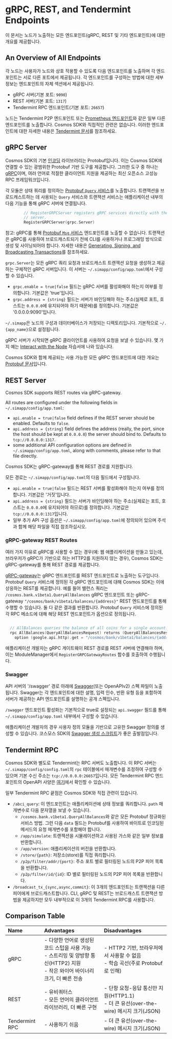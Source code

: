 # gRPC, REST, and Tendermint Endpoints



이 문서는 노드가 노출하는 모든 엔드포인트(gRPC, REST 및 기타 엔드포인트)에 대한 개요를 제공합니다.



## An Overview of All Endpoints

각 노드는 사용자가 노드와 상호 작용할 수 있도록 다음 엔드포인트를 노출하며 각 엔드포인트는 서로 다른 포트에서 제공됩니다. 각 엔드포인트를 구성하는 방법에 대한 세부 정보는 엔드포인트의 자체 섹션에서 제공됩니다.

- gRPC 서버(기본 포트: `9090`)
- REST 서버(기본 포트: `1317`)
- Tendermint RPC 엔드포인트(기본 포트: `26657`)

노드는 Tendermint P2P 엔드포인트 또는 [Prometheus 엔드포인트](https://docs.tendermint.com/master/nodes/metrics.html#metrics)와 같은 일부 다른 엔드포인트를 노출합니다. Cosmos SDK와 직접적인 관련은 없습니다. 이러한 엔드포인트에 대한 자세한 내용은 [Tendermint 문서](https://docs.tendermint.com/master/tendermint-core/using-tendermint.html#configuration)를 참조하세요.



## gRPC Server

Cosmos SDK의 기본 [인코딩](https://docs.cosmos.network/v0.46/core/encoding) 라이브러리는 Protobuf입니다. 이는 Cosmos SDK에 연결할 수 있는 광범위한 Protobuf 기반 도구를 제공합니다. 그러한 도구 중 하나는 [gRPC](https://grpc.io/)이며, 여러 언어로 적절한 클라이언트 지원을 제공하는 최신 오픈소스 고성능 RPC 프레임워크입니다.

각 모듈은 상태 쿼리를 정의하는 [Protobuf `Query` 서비스](https://docs.cosmos.network/v0.46/building-modules/messages-and-queries.html#queries)를 노출합니다. 트랜잭션을 브로드캐스트하는 데 사용되는 `Query` 서비스와 트랜잭션 서비스는 애플리케이션 내부의 다음 기능을 통해 gRPC 서버에 연결됩니다.

```go
		// RegisterGRPCServer registers gRPC services directly with the gRPC
		// server.
		RegisterGRPCServer(grpc.Server)
```



참고: gRPC를 통해 [Protobuf `Msg` 서비스](https://docs.cosmos.network/v0.46/building-modules/messages-and-queries.html#messages) 엔드포인트를 노출할 수 없습니다. 트랜잭션은 gRPC를 사용하여 브로드캐스트되기 전에 CLI를 사용하거나 프로그래밍 방식으로 생성 및 사이닝되어야 합니다. 자세한 내용은 [Generating, Signing, and Broadcasting Transactions](https://docs.cosmos.network/v0.46/run-node/txs.html)를 참조하세요.

`grpc.Server`는 모든 gRPC 쿼리 요청과 브로드캐스트 트랜잭션 요청을 생성하고 제공하는 구체적인 gRPC 서버입니다. 이 서버는 `~/.simapp/config/app.toml`에서 구성할 수 있습니다.

- `grpc.enable = true|false` 필드는 gRPC 서버를 활성화해야 하는지 여부를 정의합니다. 기본값은 'true'입니다.
- `grpc.address = {string}` 필드는 서버가 바인딩해야 하는 주소(실제로 포트, 호스트는 `0.0.0.0`에 유지되어야 하기 때문에)를 정의합니다. 기본값은 '0.0.0.0:9090'입니다.

`~/.simapp`은 노드의 구성과 데이터베이스가 저장되는 디렉토리입니다. 기본적으로 `~/.{app_name}`으로 설정됩니다.

gRPC 서버가 시작되면 gRPC 클라이언트를 사용하여 요청을 보낼 수 있습니다. 몇 가지 예는 [Interact with the Node](https://docs.cosmos.network/v0.46/run-node/interact-node.html#using-grpc) 자습서에 나와 있습니다.

Cosmos SDK와 함께 제공되는 사용 가능한 모든 gRPC 엔드포인트에 대한 개요는 [Protobuf 문서](https://buf.build/cosmos/cosmos-sdk)입니다.



## REST Server

Cosmos SDK supports REST routes via gRPC-gateway.

All routes are configured under the following fields in `~/.simapp/config/app.toml`:

- `api.enable = true|false` field defines if the REST server should be enabled. Defaults to `false`.
- `api.address = {string}` field defines the address (really, the port, since the host should be kept at `0.0.0.0`) the server should bind to. Defaults to `tcp://0.0.0.0:1317`.
- some additional API configuration options are defined in `~/.simapp/config/app.toml`, along with comments, please refer to that file directly.



Cosmos SDK는 gRPC-gateway를 통해 REST 경로를 지원합니다.

모든 경로는 `~/.simapp/config/app.toml`의 다음 필드에서 구성됩니다.

- `api.enable = true|false` 필드는 REST 서버를 활성화해야 하는지 여부를 정의합니다. 기본값은 '거짓'입니다.
- `api.address = {string}` 필드는 서버가 바인딩해야 하는 주소(실제로는 포트, 호스트는 `0.0.0.0`에 유지되어야 하므로)를 정의합니다. 기본값은 `tcp://0.0.0.0:1317`입니다.
- 일부 추가 API 구성 옵션은 `~/.simapp/config/app.toml`에 정의되어 있으며 주석과 함께 해당 파일을 직접 참조하십시오.



### gRPC-gateway REST Routes

여러 가지 이유로 gRPC를 사용할 수 없는 경우(예: 웹 애플리케이션을 만들고 있는데, 브라우저가 gRPC가 기반으로 하는 HTTP2를 지원하지 않는 경우), Cosmos SDK는 gRPC-gateway를 통해 REST 경로를 제공합니다.

[gRPC-gateway](https://grpc-ecosystem.github.io/grpc-gateway/)는 gRPC 엔드포인트를 REST 엔드포인트로 노출하는 도구입니다. Protobuf `Query` 서비스에 정의된 각 gRPC 엔드포인트에 대해 Cosmos SDK는 이에 상응하는 REST를 제공합니다. 예를 들어 밸런스 쿼리는 `/cosmos.bank.v1beta1.QueryAllBalances` gRPC 엔드포인트 또는 gRPC-gateway `"/cosmos/bank/v1beta1/balances/{address}"` REST 엔드포인트를 통해 수행할 수 있습니다. 둘 다 같은 결과를 반환합니다. Protobuf `Query` 서비스에 정의된 각 RPC 메소드에 대해 해당 REST 엔드포인트가 옵션으로 정의됩니다.

```go

  // AllBalances queries the balance of all coins for a single account.
  rpc AllBalances(QueryAllBalancesRequest) returns (QueryAllBalancesResponse) {
    option (google.api.http).get = "/cosmos/bank/v1beta1/balances/{address}";
```


애플리케이션 개발자는 gRPC 게이트웨이 REST 경로를 REST 서버에 연결해야 하며, 이는 ModuleManager에서 `RegisterGRPCGatewayRoutes` 함수를 호출하여 수행됩니다.



### Swagger

API 서버의 '/swagger' 경로 아래에 [Swagger](https://swagger.io/)(또는 OpenAPIv2) 스펙 파일이 노출됩니다. Swagger는 각 엔드포인트에 대한 설명, 입력 인수, 반환 유형 등을 포함하여 서버가 제공하는 API 엔드포인트를 설명하는 공개 스펙입니다.

`/swagger` 엔드포인트 활성화는 기본적으로 true로 설정되는 `api.swagger` 필드를 통해 `~/.simapp/config/app.toml` 내부에서 구성할 수 있습니다.

애플리케이션 개발자의 경우 사용자 정의 모듈을 기반으로 고유한 Swagger 정의를 생성할 수 있습니다. 코스모스 SDK의 [Swagger 생성 스크립트](https://github.com/cosmos/cosmos-sdk/blob/v0.46.0-rc1/scripts/protoc-swagger-gen.sh)가 좋은 출발점입니다.



## Tendermint RPC

Cosmos SDK와 별도로 Tendermint는 RPC 서버도 노출합니다. 이 RPC 서버는 `~/.simapp/config/config.toml`의 `rpc` 테이블에서 매개변수를 조정하여 구성할 수 있으며 기본 수신 주소는 `tcp://0.0.0.0:26657`입니다. 모든 Tendermint RPC 엔드포인트의 OpenAPI 사양은 [여기](https://docs.tendermint.com/master/rpc/)에서 확인할 수 있습니다.

일부 Tendermint RPC 끝점은 Cosmos SDK와 직접 관련이 있습니다.

- `/abci_query`: 이 엔드포인트는 애플리케이션에 상태 정보를 쿼리합니다. `path` 매개변수로 다음 문자열을 보낼 수 있습니다.
  - `/cosmos.bank.v1beta1.QueryAllBalances`와 같은 모든 Protobuf 정규화된 서비스 방법. 그런 다음 `data` 필드는 Protobuf를 사용하여 바이트로 인코딩된 메서드의 요청 매개변수를 포함해야 합니다.
  - `/app/simulate`: 트랜잭션을 시뮬레이션하고 사용된 가스와 같은 일부 정보를 반환합니다.
  - `/app/version`: 애플리케이션의 버전을 반환합니다.
  - `/store/{path}`: 저장소(store)를 직접 쿼리합니다.
  - `/p2p/filter/addr/{port}`: 주소 포트 별로 필터링된 노드의 P2P 피어 목록을 반환합니다.
  - `/p2p/filter/id/{id}`: ID 별로 필터링된 노드의 P2P 피어 목록을 반환합니다.
- `/broadcast_tx_{sync,async,commit}`: 이 3개의 엔드포인트는 트랜잭션을 다른 피어에게 브로드캐스트합니다. CLI, gRPC 및 REST는 브로드캐스트 트랜잭션 방법을 제공하지만 모두 내부적으로 이 3개의 Tendermint RPC를 사용합니다.



## Comparison Table

| Name           | Advantages                                                   | Disadvantages                                                |
| :------------- | :----------------------------------------------------------- | :----------------------------------------------------------- |
| gRPC           | - 다양한 언어로 생성된 코드 스텁을 사용 가능<br/>- 스트리밍 및 양방향 통신(HTTP2) 지원<br/>- 작은 와이어 바이너리 크기, 더 빠른 전송 | - HTTP2 기반, 브라우저에서 사용할 수 없음<br/>- 학습 곡선(주로 Protobuf로 인해) |
| REST           | - 유비쿼터스<br/>- 모든 언어의 클라이언트 라이브러리, 더 빠른 구현 | - 단항 요청-응답 통신만 지원(HTTP1.1)<br/>- 더 큰 유선(over-the-wire) 메시지 크기(JSON) |
| Tendermint RPC | - 사용하기 쉬움                                              | - 더 큰 유선(over-the-wire) 메시지 크기(JSON)                |